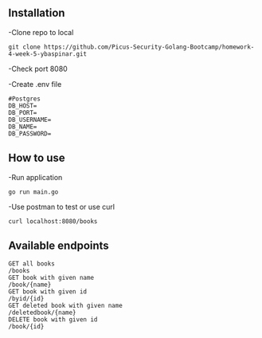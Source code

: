 ## Installation

-Clone repo to local
```
git clone https://github.com/Picus-Security-Golang-Bootcamp/homework-4-week-5-ybaspinar.git
```

-Check port 8080

-Create .env file
```
#Postgres
DB_HOST=
DB_PORT=
DB_USERNAME=
DB_NAME=
DB_PASSWORD=
```
## How to use

-Run application
```
go run main.go
```
-Use postman to test or use curl
```
curl localhost:8080/books
```

## Available endpoints
```
GET all books
/books
GET book with given name
/book/{name}
GET book with given id
/byid/{id}
GET deleted book with given name
/deletedbook/{name}
DELETE book with given id
/book/{id}
```